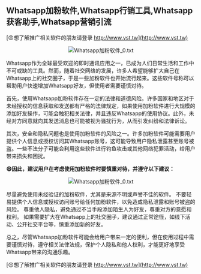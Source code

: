 ## **Whatsapp加粉软件,Whatsapp行销工具,Whatsapp获客助手,Whatsapp营销引流**

[😍想了解推广相关软件的朋友请登录 http://www.vst.tw](http://www.vst.tw)

 <center><img src="https://vst.tw/MP4/tuiguang/png/6.png" alt="Whatsapp加粉软件_0.txt"></center>

Whatsapp作为全球最受欢迎的即时通讯应用之一，已成为人们日常生活和工作中不可或缺的工具。然而，随着社交网络的发展，许多人希望能够扩大自己在Whatsapp上的社交圈子，于是一些加粉软件也开始流行起来。这些软件号称可以帮助用户快速增加Whatsapp好友，但使用者需要谨慎对待。

首先，使用Whatsapp加粉软件存在一定的法律和道德风险。许多国家和地区对于未经授权的信息获取和发送都有严格的法律规定，如果使用加粉软件进行大规模的添加好友操作，可能会触犯相关法律，并且违反Whatsapp的使用协议。此外，未经对方同意就向其发送消息也可能被视为骚扰行为，从而引发纠纷和法律诉讼。

其次，安全和隐私问题也是使用加粉软件的风险之一。许多加粉软件可能需要用户提供个人信息或授权访问其Whatsapp账号，这可能导致用户隐私泄露甚至账号被盗。一些不法分子可能会利用这些软件进行钓鱼攻击或其他网络犯罪活动，给用户带来损失和困扰。

**😄因此，建议用户在考虑使用加粉软件时要慎重对待，并遵守以下建议：**

 <center><img src="https://vst.tw/MP4/tuiguang/png/3.png" alt="Whatsapp加粉软件_0.txt"></center>

尽量避免使用未经验证的加粉软件，尤其是来源不明或声誉不佳的软件。
不要轻易提供个人信息或授权访问账号给任何加粉软件，以免造成隐私泄露和账号被盗的风险。
尊重他人隐私，避免通过不当手段添加陌生人为好友，尊重对方的意愿和权利。
如果需要扩大在Whatsapp上的社交圈子，建议通过正常途径，如线下活动、公开社交平台等，慎重添加新的好友。

总之，尽管Whatsapp加粉软件可能会给用户带来一定的便利，但在使用过程中需要谨慎对待，遵守相关法律法规，保护个人隐私和他人权利，才能更好地享受Whatsapp带来的沟通乐趣。

[😍想了解推广相关软件的朋友请登录 http://www.vst.tw](http://www.vst.tw)



